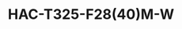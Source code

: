---
title: "HAC-T325-F28(40)M-W"
description: "5MP ColorHunter HD Fixed Turret Analog"
image: "/images/categories/products/accessories/BAT-LA5800/BAT-LA58002.png"
images:
  - url: "/images/categories/products/accessories/BAT-LA5800/BAT-LA58002.png"
    caption: "Front view"
features:
  - 5MP high quality imaging
  - TVI/AHD/CVI/CVBS
  - Supports white light illumination, 24/7 color images
  - Supports 180° horizontal flip, 180° vertical flip
  - OSD configuration menu, easy to operate
  - IP67 waterproof and dustproof design, high reliability
  - OSD configuration menu in 11 languages
  - Built-in microphone for high quality audio transmission via coaxial cables
  - Metal front face and housing
  - 3-Axis
specifications: 
  Pixel: 5MP
  Size: 1/2.7"
  Minimum illumination: 0.005lux (F1.4, AGC ON); 0 lux (white light on)
  Lens: 2.8mm / 4.0mm
  Lens mount: M12
  Angle of view: 
      2.8mm: H:- 111.5°  V:- 58.9°  D:- 134.8°
      4.0mm: H:- 89.6°  V:- 48.3°  D:- 106.4°
  Illuminator: Two white-light illuminators
  Illumination distance: 40m
  Lifetime: ≥60,000 hours
  5MP@25fps: 2880(H)×1620(V); 5MP@20fps:- 2592(H)×1944(V); 5MP@12.5fps:- 2592(H)×1944(V)
  4MP: 2560(H)×1440(V)
  1080P: 1920(H)×1080(V)
  TVI: 5MP@20fps (default), 5MP@12.5fps, 4MP@30fps, 4MP@25fps, 1080P@30fps, 1080P@25fps
  AHD: 5MP@20fps, 4MP@30fps, 4MP@25fps, 1080P@30fps, 1080P@25fps
  CVI: 5MP@25fps, 4MP@30fps, 4MP@25fps, 1080P@30fps, 1080P@25fps
  CVBS: PAL, NTSC
  PAL: 1/25s-1/50000s
  NTSC: 1/30s–1/50000s
  Exposure mode: Four modes:- Global (default), BLC, HLC, DWDR
  Day/Night: 24/7 color images
  Digital noise reduction: 2D
  White balance: Two modes:- Auto (default), Manual
  WDR: DWDR
  Flip: Supports 180° horizontal flip, 180° vertical flip
  Microphone: Built-in Mic
  Video output: BNC, supports TVI/AHD/CVI/CVBS
  Temperature: -30°C to 60°C (-22°F to 140°F)
  Humidity: ≤95% (RH, non-condensing)
  Surge protection: 4kV
  Power: DC12V (±25%), with reverse polarity protection. Max 3.28W
  Mount: Surface mount (default), optional junction box and wall mount bracket
  Dimensions: Φ111mm*96mm (diameter*height)
  Material: Metal and plastic
  Weight: 356g (0.79lb)
  OSD menu language: 11 Languages (English, German, Spanish(Latin America), French, Italian, Japanese, Korean, Polish, Portuguese(Brazil), Russian, Turkish)
  Certification:
    EMC: CE-EMC (EN 55032,EN 61000-3-3,EN IEC 61000-3-2,EN 55035), FCC (FCC 47 CFR part15 B)
    Safety: CE-LVD (EN 62368-1), CB (IEC 62368-1)
    Environment: CE-RoHS (2011/65/EU;(EU)2015/863); WEEE (2012/19/EU)
    Protection: IP67 (IEC 60529)
---